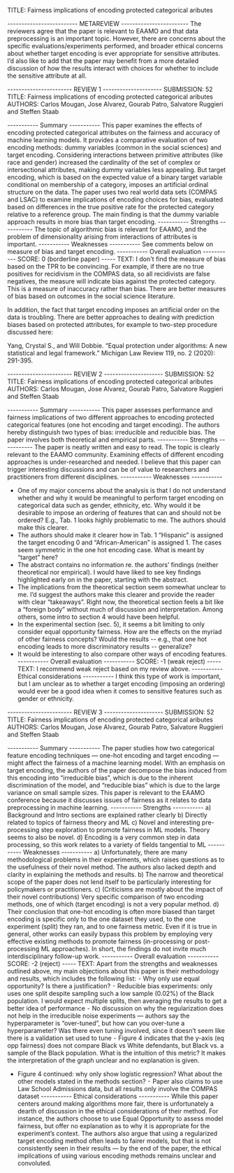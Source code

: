 TITLE: Fairness implications of encoding protected categorical aributes

-------------------------  METAREVIEW  ------------------------
The reviewers agree that the paper is relevant to EAAMO and that data preprocessing is an important topic. However, there are concerns about the specific evaluations/experiments performed, and broader ethical concerns about whether target encoding is ever appropriate for sensitive attributes. I’d also like to add that the paper may benefit from a more detailed discussion of how the results interact with choices for whether to include the sensitive attribute at all.



----------------------- REVIEW 1 ---------------------
SUBMISSION: 52
TITLE: Fairness implications of encoding protected categorical aributes
AUTHORS: Carlos Mougan, Jose Alvarez, Gourab Patro, Salvatore Ruggieri and Steffen Staab

----------- Summary -----------
This paper examines the effects of encoding protected categorical attributes on the fairness and accuracy of machine learning models. It provides a comparative evaluation of two encoding methods: dummy variables (common in the social sciences) and target encoding. Considering interactions between primitive attributes (like race and gender) increased the cardinality of the set of complex or intersectional attributes, making dummy variables less appealing. But target encoding, which is based on the expected value of a binary target variable conditional on membership of a category, imposes an artificial ordinal structure on the data. The paper uses two real world data sets (COMPAS and LSAC) to examine implications of encoding choices for bias, evaluated based on differences in the true positive rate for the protected category relative to a reference group. The main finding is that the dummy variable approach results in more bias than target encoding.
----------- Strengths -----------
The topic of algorithmic bias is relevant for EAAMO, and the problem of dimensionality arising from interactions of attributes is important.
----------- Weaknesses -----------
See comments below on measure of bias and target encoding.
----------- Overall evaluation -----------
SCORE: 0 (borderline paper)
----- TEXT:
I don't find the measure of bias based on the TPR to be convincing. For example, if there are no true positives for recidivism in the COMPAS data, so all recidivists are false negatives, the measure will indicate bias against the protected category. This is a measure of inaccuracy rather than bias. There are better measures of bias based on outcomes in the social science literature.

In addition, the fact that target encoding imposes an artificial order on the data is troubling. There are better approaches to dealing with prediction biases based on protected attributes, for example to two-step procedure discussed here:

Yang, Crystal S., and Will Dobbie. “Equal protection under algorithms: A new statistical and legal framework.” Michigan Law Review 119, no. 2 (2020): 291-395.



----------------------- REVIEW 2 ---------------------
SUBMISSION: 52
TITLE: Fairness implications of encoding protected categorical aributes
AUTHORS: Carlos Mougan, Jose Alvarez, Gourab Patro, Salvatore Ruggieri and Steffen Staab

----------- Summary -----------
This paper assesses performance and fairness implications of two different approaches to encoding protected categorical features (one hot encoding and target encoding). The authors hereby distinguish two types of bias: irreducible and reducible bias. The paper involves both theoretical and empirical parts.
----------- Strengths -----------
The paper is neatly written and easy to read. The topic is clearly relevant to the EAAMO community. Examining effects of different encoding approaches is under-researched and needed. I believe that this paper can trigger interesting discussions and can be of value to researchers and practitioners from different disciplines.
----------- Weaknesses -----------
- One of my major concerns about the analysis is that I do not understand whether and why it would be meaningful to perform target encoding on categorical data such as gender, ethnicity, etc. Why would it be desirable to impose an ordering of features that can and should not be ordered? E.g., Tab. 1 looks highly problematic to me. The authors should make this clearer.
- The authors should make it clearer how in Tab. 1 “Hispanic” is assigned the target encoding 0 and “African-American” is assigned 1. The cases seem symmetric in the one hot encoding case. What is meant by “target” here?
- The abstract contains no information re. the authors’ findings (neither theoretical nor empirical). I would have liked to see key findings highlighted early on in the paper, starting with the abstract.
- The implications from the theoretical section seem somewhat unclear to me. I’d suggest the authors make this clearer and provide the reader with clear “takeaways”. Right now, the theoretical section feels a bit like a “foreign body” without much of discussion and interpretation. Among others, some intro to section 4 would have been helpful. 
- In the experimental section (sec. 5), it seems a bit limiting to only consider equal opportunity fairness. How are the effects on the myriad of other fairness concepts? Would the results -- e.g., that one hot encoding leads to more discriminatory results -- generalize?
- It would be interesting to also compare other ways of encoding features.
----------- Overall evaluation -----------
SCORE: -1 (weak reject)
----- TEXT:
I recommend weak reject based on my review above.
----------- Ethical considerations -----------
I think this type of work is important, but I am unclear as to whether a target encoding (imposing an ordering) would ever be a good idea when it comes to sensitive features such as gender or ethnicity.



----------------------- REVIEW 3 ---------------------
SUBMISSION: 52
TITLE: Fairness implications of encoding protected categorical aributes
AUTHORS: Carlos Mougan, Jose Alvarez, Gourab Patro, Salvatore Ruggieri and Steffen Staab

----------- Summary -----------
The paper studies how two categorical feature encoding techniques — one-hot encoding and target encoding — might affect the fairness of a machine learning model. With an emphasis on target encoding, the authors of the paper decompose the bias induced from this encoding into “irreducible bias”, which is due to the inherent discrimination of the model, and “reducible bias” which is due to the large variance on small sample sizes. This paper is relevant to the EAAMO conference because it discusses issues of fairness as it relates to data preprocessing in machine learning.
----------- Strengths -----------
a) Background and Intro sections are explained rather clearly
b) Directly related to topics of fairness theory and ML
c) Novel and interesting pre-processing step exploration to promote fairness in ML models. Theory seems to also be novel.
d) Encoding is a very common step in data processing, so this work relates to a variety of fields tangential to ML
----------- Weaknesses -----------
a) Unfortunately, there are many methodological problems in their experiments, which raises questions as to the usefulness of their novel method. The authors also lacked depth and clarity in explaining the methods and results.
b) The narrow and theoretical scope of the paper does not lend itself to be particularly interesting for policymakers or practitioners.
c) (Criticisms are mostly about the impact of their novel contributions) Very specific comparison of two encoding methods, one of which (target encoding) is not a very popular method.
d) Their conclusion that one-hot encoding is often more biased than target encoding is specific only to the one dataset they used, to the one experiment (split) they ran, and to one fairness metric. Even if it is true in general, other works can easily bypass this problem by employing very effective existing methods to promote fairness (in-processing or post-processing ML approaches). In short, the findings do not invite much interdisciplinary follow-up work.
----------- Overall evaluation -----------
SCORE: -2 (reject)
----- TEXT:
Apart from the strengths and weaknesses outlined above, my main objections about this paper is their methodology and results, which includes the following list:
⁃ Why only use equal opportunity? Is there a justification?
⁃ Reducible bias experiments: only uses one split despite sampling such a low sample (0.02%) of the Black population. I would expect multiple splits, then averaging the results to get a better idea of performance
⁃ No discussion on why the regularization does not help in the irreducible noise experiments — authors say the hyperparameter is “over-tuned”, but how can you over-tune a hyperparameter? Was there even tuning involved, since it doesn’t seem like there is a validation set used to tune
⁃ Figure 4 indicates that the y-axis (eq opp fairness) does not compare Black vs White defendants, but Black vs. a sample of the Black population. What is the intuition of this metric? It makes the interpretation of the graph unclear and no explanation is given.
- Figure 4 continued: why only show logistic regression? What about the other models stated in the methods section?
⁃ Paper also claims to use Law School Admissions data, but all results only involve the COMPAS dataset
----------- Ethical considerations -----------
While this paper centers around making algorithms more fair, there is unfortunately a dearth of discussion in the ethical considerations of their method. For instance, the authors choose to use Equal Opportunity  to assess model fairness, but offer no explanation as to why it is appropriate for the experiment’s context. The authors also argue that using a regularized target encoding method often leads to fairer models, but that is not consistently seen in their results — by the end of the paper, the ethical implications of using various encoding methods remains unclear and convoluted.

